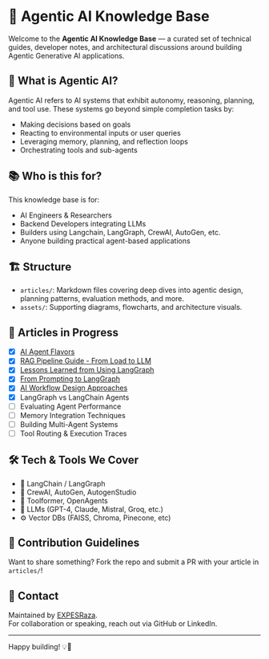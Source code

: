 # 🧠 Agentic AI Knowledge Base

Welcome to the **Agentic AI Knowledge Base** — a curated set of technical guides, developer notes, and architectural discussions around building Agentic Generative AI applications.

## 🚀 What is Agentic AI?

Agentic AI refers to AI systems that exhibit autonomy, reasoning, planning, and tool use. These systems go beyond simple completion tasks by:

- Making decisions based on goals
- Reacting to environmental inputs or user queries
- Leveraging memory, planning, and reflection loops
- Orchestrating tools and sub-agents

## 📚 Who is this for?

This knowledge base is for:

- AI Engineers & Researchers
- Backend Developers integrating LLMs
- Builders using Langchain, LangGraph, CrewAI, AutoGen, etc.
- Anyone building practical agent-based applications

## 🏗️ Structure

- `articles/`: Markdown files covering deep dives into agentic design, planning patterns, evaluation methods, and more.
- `assets/`: Supporting diagrams, flowcharts, and architecture visuals.

## 📝 Articles in Progress

- [x] [AI Agent Flavors](./articles/ai-agent-flavors.md)
- [x] [RAG Pipeline Guide - From Load to LLM](./articles/rag-pipeline-guide.md)
- [x] [Lessons Learned from Using LangGraph](./articles/langgraph-first-insight.md)
- [x] [From Prompting to LangGraph](./articles/from-prompting-to-langgraph.md)
- [x] [AI Workflow Design Approaches](./articles/ai-workflow-design-approaches.md)
- [x] LangGraph vs LangChain Agents
- [ ] Evaluating Agent Performance
- [ ] Memory Integration Techniques
- [ ] Building Multi-Agent Systems
- [ ] Tool Routing & Execution Traces

## 🛠️ Tech & Tools We Cover

- 🧱 LangChain / LangGraph
- 🤖 CrewAI, AutoGen, AutogenStudio
- 🧩 Toolformer, OpenAgents
- 🧠 LLMs (GPT-4, Claude, Mistral, Groq, etc.)
- ⚙️ Vector DBs (FAISS, Chroma, Pinecone, etc)

## 📌 Contribution Guidelines

Want to share something? Fork the repo and submit a PR with your article in `articles/`!

## 📧 Contact

Maintained by [EXPESRaza](https://github.com/EXPESRaza).  
For collaboration or speaking, reach out via GitHub or LinkedIn.

---

Happy building! 💡🚀
